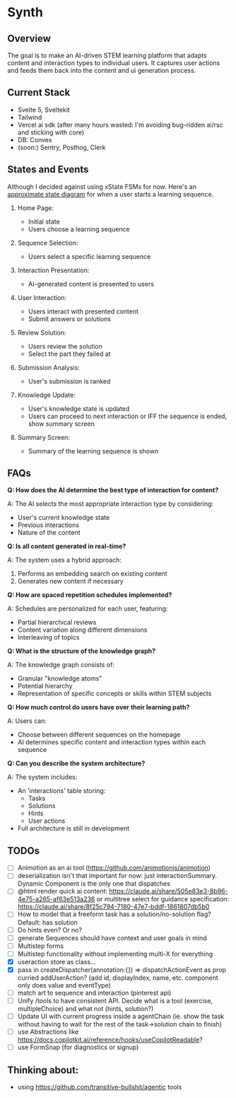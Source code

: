 # Synth

## Overview

The goal is to make an AI-driven STEM learning platform that adapts content and interaction types to individual users. It captures user actions and feeds them back into the content and ui generation process.

## Current Stack

- Svelte 5, Sveltekit
- Tailwind
- Vercel ai sdk (after many hours wasted: I'm avoiding bug-ridden ai/rsc and sticking with core)
- DB: Convex
- (soon:) Sentry, Posthog, Clerk

## States and Events

Although I decided against using xState FSMs for now. Here's an [approximate state diagram](https://stately.ai/registry/editor/8aaa1898-9a0f-43e2-9fdb-d6571eee716c?machineId=6033e05b-5b3f-4ecf-be0c-aba9251e5e22) for when a user starts a learning sequence.

1. Home Page:

   - Initial state
   - Users choose a learning sequence

2. Sequence Selection:

   - Users select a specific learning sequence

3. Interaction Presentation:

   - AI-generated content is presented to users

4. User Interaction:

   - Users interact with presented content
   - Submit answers or solutions

5. Review Solution:

   - Users review the solution
   - Select the part they failed at

6. Submission Analysis:

   - User's submission is ranked

7. Knowledge Update:

   - User's knowledge state is updated
   - Users can proceed to next interaction or IFF the sequence is ended, show summary screen

8. Summary Screen:
   - Summary of the learning sequence is shown

## FAQs

**Q: How does the AI determine the best type of interaction for content?**

A: The AI selects the most appropriate interaction type by considering:

- User's current knowledge state
- Previous interactions
- Nature of the content

**Q: Is all content generated in real-time?**

A: The system uses a hybrid approach:

1. Performs an embedding search on existing content
2. Generates new content if necessary

**Q: How are spaced repetition schedules implemented?**

A: Schedules are personalized for each user, featuring:

- Partial hierarchical reviews
- Content variation along different dimensions
- Interleaving of topics

**Q: What is the structure of the knowledge graph?**

A: The knowledge graph consists of:

- Granular "knowledge atoms"
- Potential hierarchy
- Representation of specific concepts or skills within STEM subjects

**Q: How much control do users have over their learning path?**

A: Users can:

- Choose between different sequences on the homepage
- AI determines specific content and interaction types within each sequence

**Q: Can you describe the system architecture?**

A: The system includes:

- An 'interactions' table storing:
  - Tasks
  - Solutions
  - Hints
  - User actions
- Full architecture is still in development

## TODOs

- [ ] Animotion as an ai tool (https://github.com/animotionjs/animotion)
- [ ] deserialization isn't that important for now: just interactionSummary. Dynamic Component is the only one that dispatches
- [ ] @html render quick ai content: https://claude.ai/share/505e83e3-8b96-4e75-a265-af63e513a236 or multitree select for guidance specification: https://claude.ai/share/8f25c794-7180-47e7-bddf-1861807db5b0
- [ ] How to model that a freeform task has a solution/no-solution flag? Default: has solution
- [ ] Do hints even? Or no?
- [ ] generate Sequences should have context and user goals in mind
- [ ] Multistep forms
- [ ] Multistep functionality without implementing multi-X for everything
- [x] useraction store as class...
- [x] pass in createDispatcher(annotation:{}) => dispatchActionEvent as prop curried addUserAction? (add id, displayIndex, name, etc. component only does value and eventType)
- [ ] match art to sequence and interaction (pinterest api)
- [ ] Unify /tools to have consistent API. Decide what is a tool (exercise, multipleChoice) and what not (hints, solution?)
- [ ] Update UI with current progress inside a agentChain (ie. show the task without having to wait for the rest of the task->solution chain to finish)
- [ ] use Abstractions like https://docs.copilotkit.ai/reference/hooks/useCopilotReadable?
- [ ] use FormSnap (for diagnostics or signup)

## Thinking about:

- using https://github.com/transitive-bullshit/agentic tools
